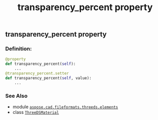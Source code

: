 ﻿---
title: transparency_percent property
second_title: Aspose.CAD for Python via .NET API References
description: 
type: docs
weight: 130
url: /python-net/aspose.cad.fileformats.threeds.elements/threedsmaterial/transparency_percent/
is_root: false
---

## transparency_percent property

### Definition:
```python
@property
def transparency_percent(self):
    ...
@transparency_percent.setter
def transparency_percent(self, value):
    ...
```

### See Also
* module [`aspose.cad.fileformats.threeds.elements`](../../)
* class [`ThreeDSMaterial`](/cad/python-net/aspose.cad.fileformats.threeds.elements/threedsmaterial)
